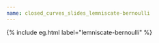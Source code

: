 ```yaml
---
name: closed_curves_slides_lemniscate-bernoulli
---
```


{% include eg.html label="lemniscate-bernoulli" %}
